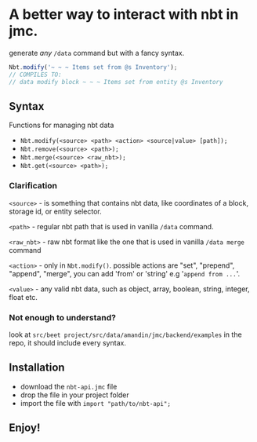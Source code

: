 # A better way to interact with nbt in jmc.
generate *any* `/data` command but with a fancy syntax.
```js
Nbt.modify('~ ~ ~ Items set from @s Inventory');
// COMPILES TO:
// data modify block ~ ~ ~ Items set from entity @s Inventory
```
## Syntax
Functions for managing nbt data
- `Nbt.modify(<source> <path> <action> <source|value> [path]);`
- `Nbt.remove(<source> <path>);`
- `Nbt.merge(<source> <raw_nbt>);`
- `Nbt.get(<source> <path>);`

### Clarification
`<source>` - is something that contains nbt data, like coordinates of a block, storage id, or entity selector.

`<path>` - regular nbt path that is used in vanilla `/data` command.

`<raw_nbt>` - raw nbt format like the one that is used in vanilla `/data merge` command

`<action>` - only in `Nbt.modify()`. possible actions are "set", "prepend", "append", "merge", you can add 'from' or 'string' e.g '`append from ...`'.

`<value>` - any valid nbt data, such as object, array, boolean, string, integer, float etc.



### Not enough to understand? 
look at `src/beet project/src/data/amandin/jmc/backend/examples` in the repo, it should include every syntax.

## Installation
- download the `nbt-api.jmc` file 
- drop the file in your project folder
- import the file with `import "path/to/nbt-api";`

## Enjoy!

